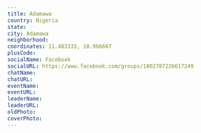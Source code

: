 ```yaml
---
title: Adamawa
country: Nigeria
state: 
city: Adamawa
neighborhood: 
coordinates: 11.483333, 10.966667
plusCode:
socialName: Facebook
socialURL: https://www.facebook.com/groups/1802707226617249
chatName:
chatURL:
eventName:
eventURL:
leaderName:
leaderURL:
oldPhoto: 
coverPhoto:
---
```

